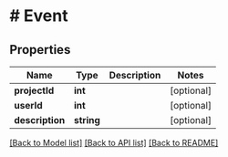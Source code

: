 # # Event

## Properties

Name | Type | Description | Notes
------------ | ------------- | ------------- | -------------
**projectId** | **int** |  | [optional]
**userId** | **int** |  | [optional]
**description** | **string** |  | [optional]

[[Back to Model list]](../../README.md#models) [[Back to API list]](../../README.md#endpoints) [[Back to README]](../../README.md)
